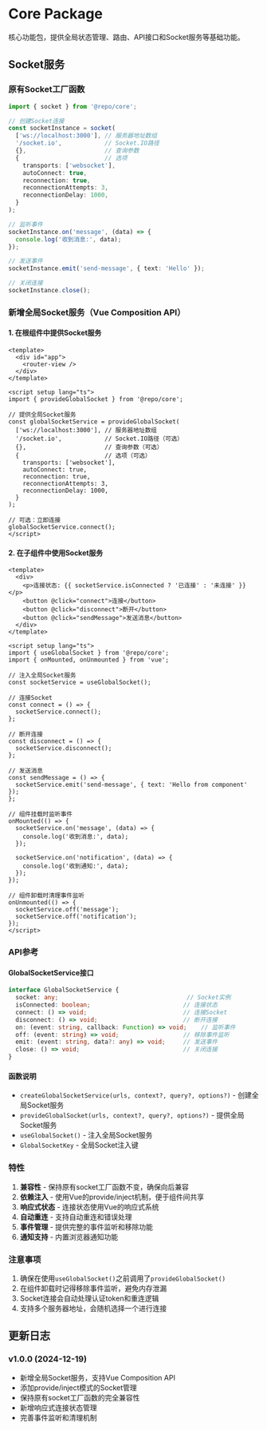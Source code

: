 # Core Package

核心功能包，提供全局状态管理、路由、API接口和Socket服务等基础功能。

## Socket服务

### 原有Socket工厂函数

```typescript
import { socket } from '@repo/core';

// 创建Socket连接
const socketInstance = socket(
  ['ws://localhost:3000'], // 服务器地址数组
  '/socket.io',            // Socket.IO路径
  {},                      // 查询参数
  {                        // 选项
    transports: ['websocket'],
    autoConnect: true,
    reconnection: true,
    reconnectionAttempts: 3,
    reconnectionDelay: 1000,
  }
);

// 监听事件
socketInstance.on('message', (data) => {
  console.log('收到消息:', data);
});

// 发送事件
socketInstance.emit('send-message', { text: 'Hello' });

// 关闭连接
socketInstance.close();
```

### 新增全局Socket服务（Vue Composition API）

#### 1. 在根组件中提供Socket服务

```vue
<template>
  <div id="app">
    <router-view />
  </div>
</template>

<script setup lang="ts">
import { provideGlobalSocket } from '@repo/core';

// 提供全局Socket服务
const globalSocketService = provideGlobalSocket(
  ['ws://localhost:3000'], // 服务器地址数组
  '/socket.io',            // Socket.IO路径（可选）
  {},                      // 查询参数（可选）
  {                        // 选项（可选）
    transports: ['websocket'],
    autoConnect: true,
    reconnection: true,
    reconnectionAttempts: 3,
    reconnectionDelay: 1000,
  }
);

// 可选：立即连接
globalSocketService.connect();
</script>
```

#### 2. 在子组件中使用Socket服务

```vue
<template>
  <div>
    <p>连接状态: {{ socketService.isConnected ? '已连接' : '未连接' }}</p>
    <button @click="connect">连接</button>
    <button @click="disconnect">断开</button>
    <button @click="sendMessage">发送消息</button>
  </div>
</template>

<script setup lang="ts">
import { useGlobalSocket } from '@repo/core';
import { onMounted, onUnmounted } from 'vue';

// 注入全局Socket服务
const socketService = useGlobalSocket();

// 连接Socket
const connect = () => {
  socketService.connect();
};

// 断开连接
const disconnect = () => {
  socketService.disconnect();
};

// 发送消息
const sendMessage = () => {
  socketService.emit('send-message', { text: 'Hello from component' });
};

// 组件挂载时监听事件
onMounted(() => {
  socketService.on('message', (data) => {
    console.log('收到消息:', data);
  });
  
  socketService.on('notification', (data) => {
    console.log('收到通知:', data);
  });
});

// 组件卸载时清理事件监听
onUnmounted(() => {
  socketService.off('message');
  socketService.off('notification');
});
</script>
```

### API参考

#### GlobalSocketService接口

```typescript
interface GlobalSocketService {
  socket: any;                                    // Socket实例
  isConnected: boolean;                          // 连接状态
  connect: () => void;                           // 连接Socket
  disconnect: () => void;                        // 断开连接
  on: (event: string, callback: Function) => void;    // 监听事件
  off: (event: string) => void;                  // 移除事件监听
  emit: (event: string, data?: any) => void;     // 发送事件
  close: () => void;                             // 关闭连接
}
```

#### 函数说明

- `createGlobalSocketService(urls, context?, query?, options?)` - 创建全局Socket服务
- `provideGlobalSocket(urls, context?, query?, options?)` - 提供全局Socket服务
- `useGlobalSocket()` - 注入全局Socket服务
- `GlobalSocketKey` - 全局Socket注入键

### 特性

1. **兼容性** - 保持原有socket工厂函数不变，确保向后兼容
2. **依赖注入** - 使用Vue的provide/inject机制，便于组件间共享
3. **响应式状态** - 连接状态使用Vue的响应式系统
4. **自动重连** - 支持自动重连和错误处理
5. **事件管理** - 提供完整的事件监听和移除功能
6. **通知支持** - 内置浏览器通知功能

### 注意事项

1. 确保在使用`useGlobalSocket()`之前调用了`provideGlobalSocket()`
2. 在组件卸载时记得移除事件监听，避免内存泄漏
3. Socket连接会自动处理认证token和重连逻辑
4. 支持多个服务器地址，会随机选择一个进行连接

## 更新日志

### v1.0.0 (2024-12-19)
- 新增全局Socket服务，支持Vue Composition API
- 添加provide/inject模式的Socket管理
- 保持原有socket工厂函数的完全兼容性
- 新增响应式连接状态管理
- 完善事件监听和清理机制